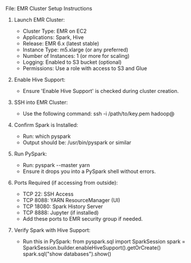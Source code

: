 File: EMR Cluster Setup Instructions

1. Launch EMR Cluster:
   - Cluster Type: EMR on EC2
   - Applications: Spark, Hive
   - Release: EMR 6.x (latest stable)
   - Instance Type: m5.xlarge (or any preferred)
   - Number of Instances: 1 (or more for scaling)
   - Logging: Enabled to S3 bucket (optional)
   - Permissions: Use a role with access to S3 and Glue

2. Enable Hive Support:
   - Ensure 'Enable Hive Support' is checked during cluster creation.

3. SSH into EMR Cluster:
   - Use the following command:
     ssh -i /path/to/key.pem hadoop@<EMR-Master-Public-DNS>

4. Confirm Spark is Installed:
   - Run: which pyspark
   - Output should be: /usr/bin/pyspark or similar

5. Run PySpark:
   - Run: pyspark --master yarn
   - Ensure it drops you into a PySpark shell without errors.

6. Ports Required (if accessing from outside):
   - TCP 22: SSH Access
   - TCP 8088: YARN ResourceManager (UI)
   - TCP 18080: Spark History Server
   - TCP 8888: Jupyter (if installed)
   - Add these ports to EMR security group if needed.

7. Verify Spark with Hive Support:
   - Run this in PySpark:
     from pyspark.sql import SparkSession
     spark = SparkSession.builder.enableHiveSupport().getOrCreate()
     spark.sql("show databases").show()
